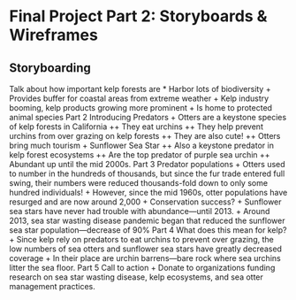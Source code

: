 # Final Project Part 2: Storyboards & Wireframes
## Storyboarding

Talk about how important kelp forests are
    * Harbor lots of biodiversity
    + Provides buffer for coastal areas from extreme weather
    + Kelp industry booming, kelp products growing more prominent
    + Is home to protected animal species
Part 2
Introducing Predators
    + Otters are a keystone species of kelp forests in California
        ++ They eat urchins
        ++ They help prevent urchins from over grazing on kelp forests
        ++ They are also cute! 
        ++ Otters bring much tourism
    + Sunflower Sea Star
        ++ Also a keystone predator in kelp forest ecosystems
        ++ Are the top predator of purple sea urchin
        ++ Abundant up until the mid 2000s.
Part 3
Predator populations
    + Otters used to number in the hundreds of thousands, but since the fur trade entered full swing, their numbers were reduced thousands-fold down to only some hundred individuals!
    + However, since the mid 1960s, otter populations have resurged and are now around 2,000
    + Conservation success?
    + Sunflower sea stars have never had trouble with abundance—until 2013.
    + Around 2013, sea star wasting disease pandemic began that reduced the sunflower sea star population—decrease of 90%
Part 4
What does this mean for kelp?
    + Since kelp rely on predators to eat urchins to prevent over grazing, the low numbers of sea otters and sunflower sea stars have greatly decreased coverage
    + In their place are urchin barrens—bare rock where sea urchins litter the sea floor.
Part 5
Call to action
    + Donate to organizations funding research on sea star wasting disease, kelp ecosystems, and sea otter management practices.
